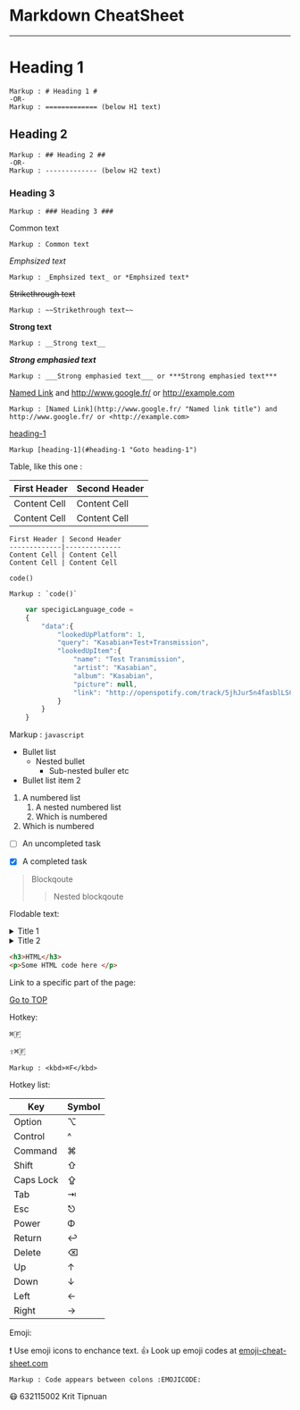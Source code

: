 Markdown CheatSheet <a name ="TOP"></a>
====================

- - - -
# Heading 1 #
    Markup : # Heading 1 #
    -OR-
    Markup : ============= (below H1 text)
    
## Heading 2 ##   
    Markup : ## Heading 2 ##  
    -OR-
    Markup : ------------- (below H2 text)

### Heading 3 ###  
    Markup : ### Heading 3 ###  

Common text

    Markup : Common text

_Emphsized text_

    Markup : _Emphsized text_ or *Emphsized text*

~~Strikethrough text~~

    Markup : ~~Strikethrough text~~

__Strong text__

    Markup : __Strong text__

___Strong emphasied text___

    Markup : ___Strong emphasied text___ or ***Strong emphasied text***

[Named Link](http://www.google.fr/ "Named link title") and http://www.google.fr/ or <http://example.com>

    Markup : [Named Link](http://www.google.fr/ "Named link title") and http://www.google.fr/ or <http://example.com>

[heading-1](#heading-1 "Goto heading-1")

    Markup [heading-1](#heading-1 "Goto heading-1")

Table, like this one :

First Header | Second Header
-------------|--------------
Content Cell | Content Cell
Content Cell | Content Cell

```
First Header | Second Header
-------------|--------------
Content Cell | Content Cell
Content Cell | Content Cell
```

`code()`

    Markup : `code()`

```javascript
    var specigicLanguage_code = 
    {
        "data":{
            "lookedUpPlatform": 1,
            "query": "Kasabian+Test+Transmission",
            "lookedUpItem":{
                "name": "Test Transmission",
                "artist": "Kasabian",
                "album": "Kasabian",
                "picture": null,
                "link": "http://openspotify.com/track/5jhJur5n4fasblLSCOcrтp"
            }
        }
    }
```

Markup : ```javascript
         ```

* Bullet list
    * Nested bullet
        * Sub-nested buller etc
* Bullet list item 2
1. A numbered list
    1. A nested numbered list
    2. Which is numbered
2. Which is numbered

 - [ ] An uncompleted task
 - [x] A completed task


>Blockqoute
>>Nested blockqoute


Flodable text:

<details>
    <summary>Title 1 </summary>
    <p>Content 1 Content 1 Content 1 Content 1 Content 1 </p>
</details> 
<details>
    <summary>Title 2 </summary>
    <p>Content 2 Content 2 Content 2 Content 2 Content 2 </p>
</details> 

```html
<h3>HTML</h3>
<p>Some HTML code here </p>
```


Link to a specific part of the page:

[Go to TOP](#TOP)

Hotkey:

<kbd>⌘🇫</kbd>

<kbd>⇧⌘🇫</kbd>

    Markup : <kbd>⌘F</kbd>

Hotkey list:

| Key | Symbol |
| --- | --- |
| Option | ⌥ |
| Control | ^ |
| Command | ⌘ |
| Shift | ⇧ |
| Caps Lock| ⇪ |
| Tab | ⇥ |
| Esc | ⎋ |
| Power | Φ |
| Return | ↩ |
| Delete | ⌫ |
| Up | ↑ |
| Down | ↓ |
| Left | ← |
| Right | → |

Emoji:

:exclamation: Use emoji icons to enchance text. :+1: Look up emoji codes at 
[emoji-cheat-sheet.com](http://emoji-cheat-sheet.com)

    Markup : Code appears between colons :EMOJICODE:

:mask:
632115002 Krit Tipnuan